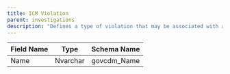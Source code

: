 ```yaml
---
title: ICM Violation
parent: investigations
description: "Defines a type of violation that may be associated with a case."
---
```


| Field Name | Type    | Schema Name   |
|------------|---------|--------------|
| Name       | Nvarchar| govcdm_Name  |
